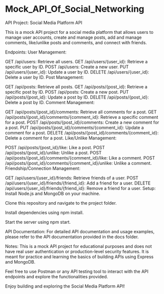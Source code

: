 # Mock_API_Of_Social_Networking

API Project: Social Media Platform API

This is a mock API project for a social media platform that allows users to manage user accounts, create and manage posts, add and manage comments, like/unlike posts and comments, and connect with friends.

Endpoints:
User Management:

GET /api/users: Retrieve all users.
GET /api/users/{user_id}: Retrieve a specific user by ID.
POST /api/users: Create a new user.
PUT /api/users/{user_id}: Update a user by ID.
DELETE /api/users/{user_id}: Delete a user by ID.
Post Management: 
 
GET /api/posts: Retrieve all posts.
GET /api/posts/{post_id}: Retrieve a specific post by ID. 
POST /api/posts: Create a new post.
PUT /api/posts/{post_id}: Update a post by ID.
DELETE /api/posts/{post_id}: Delete a post by ID.
Comment Management:

GET /api/posts/{post_id}/comments: Retrieve all comments for a post.
GET /api/posts/{post_id}/comments/{comment_id}: Retrieve a specific comment for a post.
POST /api/posts/{post_id}/comments: Create a new comment for a post.
PUT /api/posts/{post_id}/comments/{comment_id}: Update a comment for a post.
DELETE /api/posts/{post_id}/comments/{comment_id}: Delete a comment for a post.
Like/Unlike Management:

POST /api/posts/{post_id}/like: Like a post.
POST /api/posts/{post_id}/unlike: Unlike a post.
POST /api/posts/{post_id}/comments/{comment_id}/like: Like a comment.
POST /api/posts/{post_id}/comments/{comment_id}/unlike: Unlike a comment.
Friendship/Connection Management:

GET /api/users/{user_id}/friends: Retrieve friends of a user.
POST /api/users/{user_id}/friends/{friend_id}: Add a friend for a user.
DELETE /api/users/{user_id}/friends/{friend_id}: Remove a friend for a user.
Setup:
Install Node.js and MongoDB on your machine.

Clone this repository and navigate to the project folder.

Install dependencies using npm install.

Start the server using npm start.

API Documentation:
For detailed API documentation and usage examples, please refer to the API documentation provided in the docs folder.

Notes:
This is a mock API project for educational purposes and does not have real user authentication or production-level security features. It is meant for practice and learning the basics of building APIs using Express and MongoDB.

Feel free to use Postman or any API testing tool to interact with the API endpoints and explore the functionalities provided.

Enjoy building and exploring the Social Media Platform API!
